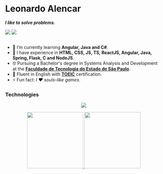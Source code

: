 # Leonardo Alencar
***I like to solve problems.***

<a href="mailto:leonardoalencar.contato@gmail.com" target="_blank"><img src="https://img.shields.io/badge/-Gmail-%23333?style=for-the-badge&logo=gmail&logoColor=white"></a>
<a href="https://www.linkedin.com/in/leonardo-galencar" target="_blank"><img src="https://img.shields.io/badge/-LinkedIn-%230077B5?style=for-the-badge&logo=linkedin&logoColor=white"></a> 

<hr style="height: 1px; background-color: var(--borderColor-muted, var(--color-border-muted))">

- 🌱 I’m currently learning **Angular, Java and C#**.
- 🚀 I have experience in **HTML, CSS, JS, TS, ReactJS, Angular, Java, Spring, Flask, C and NodeJS**.
- 🤓 Pursuing a Bachelor's degree in Systems Analysis and Development at the **[Faculdade de Tecnologia do Estado de São Paulo](https://fatecitu.cps.sp.gov.br/)**.
- 🎉 Fluent in English with **[TOEIC](https://toeicglobal.com/)** certification.
- ⚡ Fun fact: _I ❤ souls-like games_.

### Technologies
<p align="center">
  <img src="https://skillicons.dev/icons?i=angular,bootstrap,c,cs,css,electron,figma,flask,git,html,java,js,linux,mysql,nodejs,ps,postman,py,react,spring,sqlite,tailwind,ts" />
</p>

<div align="center">
  <a href="https://github.com/leogalencar">
  <img height="180em" src="https://github-readme-stats-leonardo-alencars-projects.vercel.app/api?username=leogalencar&show_icons=true&theme=aura&include_all_commits=true&count_private=true"/>
  <img height="180em" src="https://github-readme-stats-leonardo-alencars-projects.vercel.app/api/top-langs/?username=leogalencar&layout=compact&langs_count=7&theme=aura"/>
</div>
